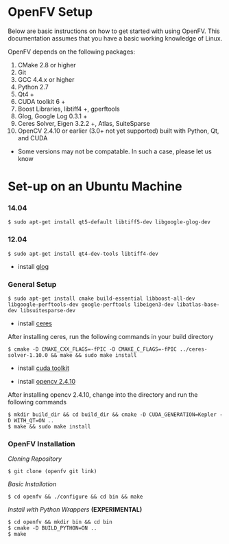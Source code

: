 OpenFV Setup
============

<p>Below are basic instructions on how to get started with using
OpenFV. This documentation assumes that you have a basic working knowledge
of Linux.

OpenFV depends on the following packages:</p>

1. CMake 2.8 or higher
2. Git
3. GCC 4.4.x or higher
4. Python 2.7
5. Qt4 +
6. CUDA toolkit 6 +
7. Boost Libraries, libtiff4 +, gperftools
8. Glog, Google Log 0.3.1 +
9. Ceres Solver, Eigen 3.2.2 +, Atlas, SuiteSparse
10. OpenCV 2.4.10 or earlier (3.0+ not yet supported) built with Python, Qt, and CUDA

*   Some versions may not be compatable. In such a case, please let us know



Set-up on an Ubuntu Machine
===========================

### 14.04


<pre><code>$ sudo apt-get install qt5-default libtiff5-dev libgoogle-glog-dev </code></pre>
   

### 12.04



<pre><code>$ sudo apt-get install qt4-dev-tools libtiff4-dev </code></pre>

* install <a href="https://google-glog.googlecode.com/svn/trunk/INSTALL">glog</a>


### General Setup

<pre><code>$ sudo apt-get install cmake build-essential libboost-all-dev libgoogle-perftools-dev google-perftools libeigen3-dev libatlas-base-dev libsuitesparse-dev </code></pre> 

* install <a href="http://ceres-solver.org/building.html">ceres</a>

<p>After installing ceres, run the following commands in your build directory</p>

<pre><code>$ cmake -D CMAKE_CXX_FLAGS=-fPIC -D CMAKE_C_FLAGS=-fPIC ../ceres-solver-1.10.0 && make && sudo make install </code></pre>

* install <a href="http://developer.download.nvidia.com/compute/cuda/7.5/Prod/docs/sidebar/CUDA_Quick_Start_Guide.pdf">cuda toolkit</a>

* install <a href="http://docs.opencv.org/3.0-last-rst/doc/tutorials/introduction/linux_install/linux_install.html">opencv 2.4.10</a>
<p>After installing opencv 2.4.10, change into the directory and run the following commands</p>



<pre><code>$ mkdir build_dir && cd build_dir && cmake -D CUDA_GENERATION=Kepler -D WITH_QT=ON ..
$ make && sudo make install
</code></pre>


### OpenFV Installation


*Cloning Repository*


<pre><code>$ git clone (openfv git link) </code></pre>
    
*Basic Installation*

<pre><code>$ cd openfv && ./configure && cd bin && make</code></pre>

*Install with Python Wrappers* **(EXPERIMENTAL)**

<pre><code>$ cd openfv && mkdir bin && cd bin
$ cmake -D BUILD_PYTHON=ON ..
$ make
</code></pre>



